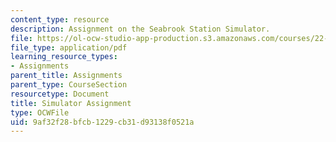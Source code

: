 ```yaml
---
content_type: resource
description: Assignment on the Seabrook Station Simulator.
file: https://ol-ocw-studio-app-production.s3.amazonaws.com/courses/22-091-nuclear-reactor-safety-spring-2008/9af32f28bfcb1229cb31d93138f0521a_MIT22_091S08_assn03.pdf
file_type: application/pdf
learning_resource_types:
- Assignments
parent_title: Assignments
parent_type: CourseSection
resourcetype: Document
title: Simulator Assignment
type: OCWFile
uid: 9af32f28-bfcb-1229-cb31-d93138f0521a
---
```

